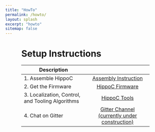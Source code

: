 ```yaml
---
title: "HowTo"
permalink: /howto/
layout: splash
excerpt: "howto"
sitemap: false
---
```

<style>
 td {
    vertical-align: middle;
}
</style>

<div style="margin-left:10%; margin-right:10%; text-align: justify">
<h1>Setup Instructions</h1>
</div>


<div style="margin-left:10%; margin-right:10%; text-align: justify">
<table>
  <thead>
    <tr>
      <th>Description</th>
      <th>&#160;</th>
    </tr>
  </thead>
  <tbody>
    <tr>
      <td>1. Assemble HippoC</td>
      <td><div style="vertical-align: middle; text-align: center;"><a href="https://docs.google.com/document/d/11WKaHUoH1xX45gRUPEUhiivS0rM51P3NbSzRF93s31c/edit?usp=sharing" class="btn btn--warning" target="_blank">Assembly Instruction</a></div></td>
    </tr>
    <tr>
      <td>2. Get the Firmware</td>
      <td><div style="vertical-align: middle; text-align: center;"><a href="https://github.com/danielduecker/firmware" class="btn btn--warning" target="_blank">HippoC Firmware</a></div></td>
    </tr>
    <tr>
      <td>3. Localization, Control, and Tooling Algorithms</td>
      <td><div style="vertical-align: middle; text-align: center;"><a href="https://github.com/HippoCampusRobotics" class="btn btn--warning" target="_blank">HippoC Tools</a></div></td>
    </tr>
    <tr>
      <td>4. Chat on Gitter </td>
      <td><div style="vertical-align: middle; text-align: center;"><a href="https://gitter.im/EugenSol/HippoC" class="btn btn--warning" target="_blank">Gitter Channel (currently under construction)</a></div></td>
    </tr>
  </tbody>
</table>
</div>

